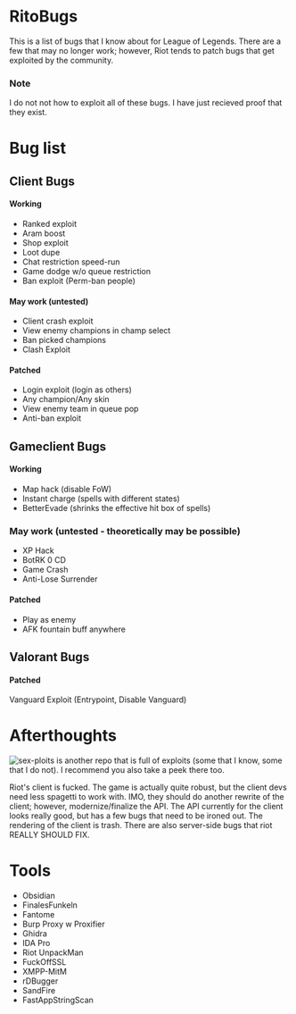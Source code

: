 # RitoBugs
This is a list of bugs that I know about for League of Legends.  There are a few that may no longer work; however, Riot tends to patch bugs that get exploited by the community. 

### Note
I do not not how to exploit all of these bugs. I have just recieved proof that they exist.

# Bug list
## Client Bugs
#### Working
- Ranked exploit
- Aram boost
- Shop exploit
- Loot dupe
- Chat restriction speed-run
- Game dodge w/o queue restriction
- Ban exploit (Perm-ban people)

#### May work (untested)
- Client crash exploit
- View enemy champions in champ select
- Ban picked champions
- Clash Exploit

#### Patched
- Login exploit (login as others)
- Any champion/Any skin
- View enemy team in queue pop
- Anti-ban exploit

## Gameclient Bugs
#### Working
- Map hack (disable FoW)
- Instant charge (spells with different states)
- BetterEvade (shrinks the effective hit box of spells)

### May work (untested - theoretically may be possible)
- XP Hack 
- BotRK 0 CD
- Game Crash
- Anti-Lose Surrender

#### Patched
- Play as enemy
- AFK fountain buff anywhere

## Valorant Bugs

#### Patched
Vanguard Exploit (Entrypoint, Disable Vanguard)

# Afterthoughts
![sex-ploits](https://github.com/vperpl/sex-ploits) is another repo that is full of exploits (some that I know, some that I do not). I recommend you also take a peek there too.

Riot's client is fucked. The game is actually quite robust, but the client devs need less spagetti to work with. IMO, they should do another rewrite of the client; however, modernize/finalize the API. The API currently for the client looks really good, but has a few bugs that need to be ironed out. The rendering of the client is trash. There are also server-side bugs that riot REALLY SHOULD FIX.

# Tools
- Obsidian
- FinalesFunkeln
- Fantome
- Burp Proxy w Proxifier
- Ghidra
- IDA Pro
- Riot UnpackMan
- FuckOffSSL
- XMPP-MitM
- rDBugger
- SandFire
- FastAppStringScan
